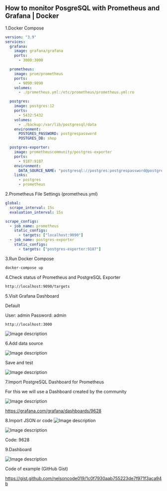 ## How to monitor PosgreSQL with Prometheus and Grafana | Docker

1.Docker Compose

```yaml
version: "3.9"
services:
  grafana:
    image: grafana/grafana
    ports:
      - 3000:3000

  prometheus:
    image: prom/prometheus
    ports:
      - 9090:9090
    volumes:
      - ./prometheus.yml:/etc/prometheus/prometheus.yml:ro

  postgres:
    image: postgres:12
    ports:
      - 5432:5432
    volumes:
      - ./backup:/var/lib/postgresql/data
    environment:
      POSTGRES_PASSWORD: postgrespassword
      POSTGRES_DB: shop

  postgres-exporter:
    image: prometheuscommunity/postgres-exporter
    ports:
      - 9187:9187
    environment:
      DATA_SOURCE_NAME: "postgresql://postgres:postgrespassword@postgres:5432/shop?sslmode=disable"
    links:
      - postgres
      - prometheus

```

2.Prometheus File Settings (prometheus.yml)

```yaml
global:
  scrape_interval: 15s
  evaluation_interval: 15s

scrape_configs:
  - job_name: prometheus
    static_configs:
      - targets: ["localhost:9090"]
  - job_name: postgres-exporter
    static_configs:
      - targets: ["postgres-exporter:9187"]
```

3.Run Docker Compose

```bash
docker-compose up
```
4.Check status of Prometheus and PostgreSQL Exporter

```bash
http://localhost:9090/targets
```

5.Visit Grafana Dashboard

Default

User: admin
Password: admin

```
http://localhost:3000
```

![Image description](https://dev-to-uploads.s3.amazonaws.com/uploads/articles/0h3s7z7bk3zai5r7r47e.png)

6.Add data source

![Image description](https://dev-to-uploads.s3.amazonaws.com/uploads/articles/w71n8ehokbecgwdug55q.png)

Save and test


![Image description](https://dev-to-uploads.s3.amazonaws.com/uploads/articles/5oqhx5d5fy1f7hfmrpon.png)

7.Import PostgreSQL Dashboard for Prometheus

For this we will use a Dashboard created by the community


![Image description](https://dev-to-uploads.s3.amazonaws.com/uploads/articles/r8w9t3kiwrccsrw8brcx.png)

https://grafana.com/grafana/dashboards/9628

8.Import JSON or code
![Image description](https://dev-to-uploads.s3.amazonaws.com/uploads/articles/jt2nl7m16u5vs6acdhe8.png)


![Image description](https://dev-to-uploads.s3.amazonaws.com/uploads/articles/sxay2jd25fgtgd2g9ix5.png)

Code: 9628

9.Dashboard

![Image description](https://dev-to-uploads.s3.amazonaws.com/uploads/articles/nd2njnq1ans9e1mtvyal.png)

Code of example (GitHub Gist)

https://gist.github.com/nelsoncode019/1c0f7930aab755223de7f971f3aca94b